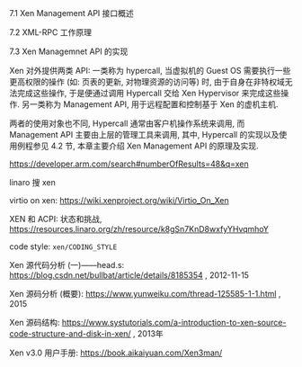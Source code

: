 7.1 Xen Management API 接口概述

7.2 XML-RPC 工作原理

7.3 Xen Managemnet API 的实现

Xen 对外提供两类 API: 一类称为 hypercall, 当虚拟机的 Guest OS 需要执行一些更高权限的操作 (如: 页表的更新, 对物理资源的访问等) 时, 由于自身在非特权域无法完成这些操作, 于是便通过调用 Hypercall 交给 Xen Hypervisor 来完成这些操作. 另一类称为 Management API, 用于远程配置和控制基于 Xen 的虚机主机.

两者的使用对象也不同, Hypercall 通常由客户机操作系统来调用, 而 Management API 主要由上层的管理工具来调用, 其中, Hypercall 的实现以及使用例程参见 4.2 节, 本章主要介绍 Xen Management API 的原理及实现.

https://developer.arm.com/search#numberOfResults=48&q=xen

linaro 搜 xen

virtio on xen: https://wiki.xenproject.org/wiki/Virtio_On_Xen

XEN 和 ACPI: 状态和挑战, https://resources.linaro.org/zh/resource/k8gSn7KnD8wxfyYHvqmhoY

code style: `xen/CODING_STYLE`

Xen 源代码分析 (一)——head.s: https://blog.csdn.net/bullbat/article/details/8185354 , 2012-11-15

Xen 源码分析 (概要): https://www.yunweiku.com/thread-125585-1-1.html , 2015

Xen 源码结构: https://www.systutorials.com/a-introduction-to-xen-source-code-structure-and-disk-in-xen/ , 2013年

Xen v3.0 用户手册: https://book.aikaiyuan.com/Xen3man/




